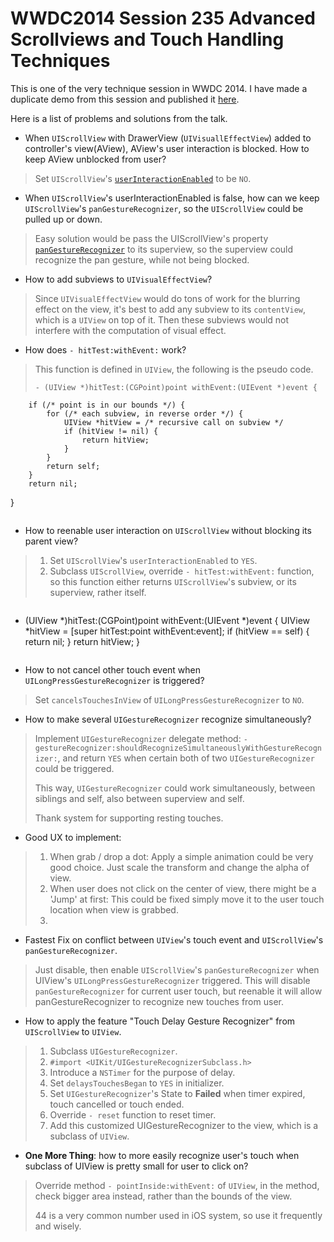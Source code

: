 # WWDC2014 Session 235 Advanced Scrollviews and Touch Handling Techniques

This is one of the very technique session in WWDC 2014. I have made a duplicate demo from this session and published it [here](https://github.com/antonio081014/TouchDemo).

Here is a list of problems and solutions from the talk.

- When `UIScrollView` with DrawerView (`UIVisuallEffectView`) added to controller's view(AView),  AView's user interaction is blocked. How to keep AView unblocked from user?
> Set `UIScrollView`'s [`userInteractionEnabled`](https://developer.apple.com/library/ios/documentation/UIKit/Reference/UIView_Class/index.html#//apple_ref/occ/instp/UIView/userInteractionEnabled) to be `NO`.

- When `UIScrollView`'s userInteractionEnabled is false, how can we keep `UIScrollView`'s `panGestureRecognizer`, so the `UIScrollView` could be pulled up or down.
> Easy solution would be pass the UIScrollView's property [`panGestureRecognizer`](https://developer.apple.com/library/ios/documentation/UIKit/Reference/UIScrollView_Class/#//apple_ref/occ/instp/UIScrollView/panGestureRecognizer) to its superview, so the superview could recognize the pan gesture, while not being blocked.

- How to add subviews to `UIVisualEffectView`?
> Since `UIVisualEffectView` would do tons of work for the blurring effect on the view, it's best to add any subview to its `contentView`, which is a `UIView` on top of it. Then these subviews would not interfere with the computation of visual effect.

- How does `- hitTest:withEvent:` work?
> This function is defined in `UIView`, the following is the pseudo code.
> ```
> - (UIView *)hitTest:(CGPoint)point withEvent:(UIEvent *)event { 
		if (/* point is in our bounds */) {
	        for (/* each subview, in reverse order */) {
	            UIView *hitView = /* recursive call on subview */
	            if (hitView != nil) {
	                return hitView;
				}
			}
			return self; 
		}
		return nil; 
}
> ```

- How to reenable user interaction on `UIScrollView` without blocking its parent view?
> 1. Set `UIScrollView`'s `userInteractionEnabled` to `YES`.
> 2. Subclass `UIScrollView`, override `- hitTest:withEvent:` function, so this function either returns `UIScrollView`'s subview, or its superview, rather itself.

> ```
- (UIView *)hitTest:(CGPoint)point withEvent:(UIEvent *)event {
    UIView *hitView = [super hitTest:point withEvent:event];
    if (hitView == self) {
        return nil;
    }
    return hitView;
}
> ```

- How to not cancel other touch event when `UILongPressGestureRecognizer` is triggered?
> Set `cancelsTouchesInView` of `UILongPressGestureRecognizer` to `NO`.

- How to make several `UIGestureRecognizer` recognize simultaneously?
> Implement `UIGestureRecognizer` delegate method: `- gestureRecognizer:shouldRecognizeSimultaneouslyWithGestureRecognizer:`, and return `YES` when certain both of two `UIGestureRecognizer` could be triggered.
>   
> This way, `UIGestureRecognizer` could work simultaneously, between siblings and self, also between superview and self.
>  
>  Thank system for supporting resting touches.

- Good UX to implement:
> 1. When grab / drop a dot:
> Apply a simple animation could be very good choice. Just scale the transform and change the alpha of view.
> 2. When user does not click on the center of view, there might be a 'Jump' at first:
> This could be fixed simply move it to the user touch location when view is grabbed.
> 3. 

- Fastest Fix on conflict between `UIView`'s touch event and `UIScrollView`'s `panGestureRecognizer`.
> Just disable, then enable `UIScrollView`'s `panGestureRecognizer` when UIView's `UILongPressGestureRecognizer` triggered.
> This will disable `panGestureRecognizer` for current user touch, but reenable it will allow panGestureRecognizer to recognize new touches from user.

- How to apply the feature "Touch Delay Gesture Recognizer" from `UIScrollView` to `UIView`.
> 1. Subclass `UIGestureRecognizer`.
> 2. `#import <UIKit/UIGestureRecognizerSubclass.h>`
> 3. Introduce a `NSTimer` for the purpose of delay.
> 4. Set `delaysTouchesBegan` to `YES` in initializer.
> 5. Set `UIGestureRecognizer`'s State to **Failed** when timer expired, touch cancelled or touch ended.
> 6. Override `- reset` function to reset timer.
> 7. Add this customized UIGestureRecognizer to the view, which is a subclass of `UIView`.

- **One More Thing**: how to more easily recognize user's touch when subclass of UIView is pretty small for user to click on?
> Override method `- pointInside:withEvent:` of `UIView`, in the method, check bigger area instead, rather than the bounds of the view.
> 
> 44 is a very common number used in iOS system, so use it frequently and wisely.